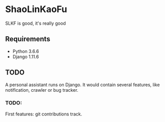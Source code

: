 # ShaoLinKaoFu
SLKF is good, it's really good

## Requirements

* Python 3.6.6
* Django 1.11.6

## TODO

A personal assistant runs on Django. It would contain several features, like notification, crawler or bug tracker.

### TODO:

First features: git contributions track.
